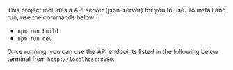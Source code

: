 
This project includes a API server (json-server) for you to use. To install and run, use the commands below:

- `npm run build`
- `npm run dev`

Once running, you can use the API endpoints listed in the following below terminal from `http://localhost:8080`.
